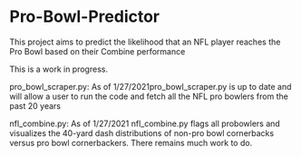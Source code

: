 # Pro-Bowl-Predictor
This project aims to predict the likelihood that an NFL player reaches the Pro Bowl based on their Combine performance

This is a work in progress. 

pro_bowl_scraper.py: As of 1/27/2021pro_bowl_scraper.py is up to date and will allow a user to run the code and fetch all the NFL pro bowlers from the past 20 years

nfl_combine.py: As of 1/27/2021 nfl_combine.py flags all probowlers and visualizes the 40-yard dash distributions of non-pro bowl cornerbacks versus pro bowl cornerbackers. There remains much work to do.


